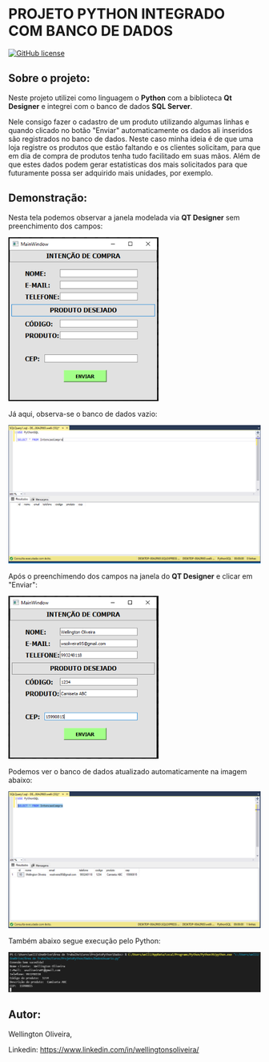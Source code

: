 # PROJETO PYTHON INTEGRADO COM BANCO DE DADOS
[![GitHub license](https://img.shields.io/github/license/WellingtonOliveira95/dados_bd)](https://github.com/WellingtonOliveira95/dados_bd/blob/master/LICENSE)

## Sobre o projeto:
Neste projeto utilizei como linguagem o **Python** com a biblioteca **Qt Designer** e integrei com o banco de dados **SQL Server**.

Nele consigo fazer o cadastro de um produto utilizando algumas linhas e quando clicado no botão "Enviar" automaticamente os dados ali inseridos são registrados no banco de dados. Neste caso minha ideia é de que uma loja registre os produtos que estão faltando e os clientes solicitam, para que em dia de compra de produtos tenha tudo facilitado em suas mãos. Além de que estes dados podem gerar estatisticas dos mais solicitados para que futuramente possa ser adquirido mais unidades, por exemplo.

## Demonstração: 

Nesta tela podemos observar a janela modelada via **QT Designer** sem preenchimento dos campos:

<img src = "assets/tela_inicial_vazia.PNG" width="300">

Já aqui, observa-se o banco de dados vazio:

<img src = "assets/tela_inicialbd_vazia.PNG" width="800">

Após o preenchimendo dos campos na janela do **QT Designer** e clicar em "Enviar":

<img src = "assets/tela_inicial_preenchida.PNG" width="300">

Podemos ver o banco de dados atualizado automaticamente na imagem abaixo:

<img src = "assets/tela_inicialbd_preenchida.PNG" widht="800">

Também abaixo segue execução pelo Python:

<img src = "assets/tela_inicial_preenchida_python.PNG" widht="800">


## Autor:
Wellington Oliveira,

Linkedin: https://www.linkedin.com/in/wellingtonsoliveira/
